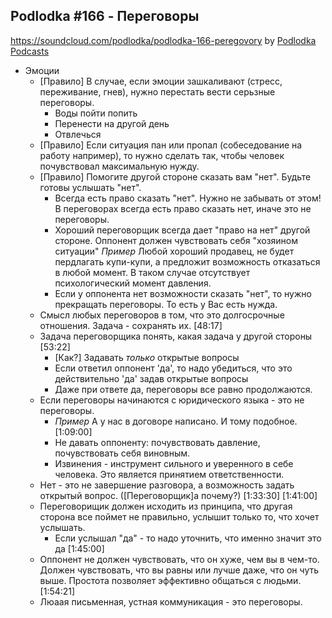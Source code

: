 ## Podlodka #166 - Переговоры
https://soundcloud.com/podlodka/podlodka-166-peregovory
by [Podlodka Podcasts](https://soundcloud.com/podlodka/podlodka-166-peregovory)

* Эмоции
  * [Правило] В случае, если эмоции зашкаливают (стресс, переживание, гнев), нужно перестать вести серьзные переговоры.
    * Воды пойти попить 
    * Перенести на другой день
    * Отвлечься
  * [Правило] Если ситуация пан или пропал (собеседование на работу например), то нужно сделать так, чтобы человек почувствовал максимальную нужду.
  * [Правило] Помогите другой стороне сказать вам "нет". Будьте готовы услышать "нет".
    * Всегда есть право сказать "нет". Нужно не забывать от этом! В переговорах всегда есть право сказать нет, иначе это не переговоры.
    * Хороший переговорщик всегда дает "право на нет" другой стороне. Оппонент должен чувствовать себя "хозяином ситуации"
        _Пример_ Любой хороший продавец, не будет пердлагать купи-купи, а предложит возможность отказаться в любой момент. В таком случае отсутствует психологический момент         давления.
     * Если у оппонента нет возможности сказать "нет", то нужно прекращать переговоры. То есть у Вас есть нужда. 
   * Смысл любых переговоров в том, что это долгосрочные отношения. Задача - сохранять их. [48:17]
   * Задача переговорщика понять, какая задача у другой стороны [53:22]
     * [Как?] Задавать _только_ открытые вопросы
     * Если ответил оппонент 'да', то надо убедиться, что это действительно 'да' задав открытые вопросы
     * Даже при ответе да, переговоры все равно продолжаются.
   * Если переговоры начинаются с юридического языка - это не переговоры. 
     * _Пример_ А у нас в договоре написано. И тому подобное.[1:09:00]
     * Не давать оппоненту: почувствовать давление, почувствовать себя виновным.
     * Извинения - инструмент сильного и уверенного в себе человека. Это является принятием ответственности.
   * Нет - это не завершение разговора, а возможность задать открытый вопрос. ([Переговорщик]а почему?) [1:33:30]
    [1:41:00]
   *  Переговорищик должен исходить из принципа, что другая сторона все поймет не правильно, услышит только то, что хочет услышать.
      * Если услышал "да" - то надо уточнить, что именно значит это да [1:45:00]
   * Оппонент не должен чувствовать, что он хуже, чем вы в чем-то. Должен чувствовать, что вы равны или лучше даже, что он чуть выше.
   Простота позволяет эффективно общаться с людьми.
   [1:54:21]
   * Люаая письменная, устная коммуникация - это переговоры.
  
